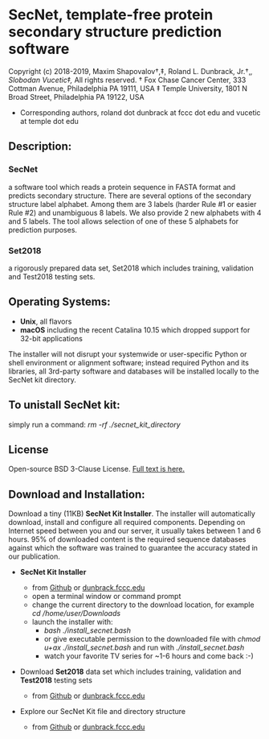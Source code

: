 # SecNet, template-free protein secondary structure prediction software

Copyright (c) 2018-2019, Maxim Shapovalov†,‡, Roland L. Dunbrack, Jr.†,*, Slobodan Vucetic‡,*
All rights reserved.
† Fox Chase Cancer Center, 333 Cottman Avenue, Philadelphia PA 19111, USA
‡ Temple University, 1801 N Broad Street, Philadelphia PA 19122, USA
* Corresponding authors, roland dot dunbrack at fccc dot edu and vucetic at temple dot edu

## Description:
### SecNet
a software tool which reads a protein sequence in FASTA format and predicts secondary structure. There are several options of the secondary structure label alphabet. Among them are 3 labels (harder Rule #1 or easier Rule #2) and unambiguous 8 labels. We also provide 2 new alphabets with 4 and 5 labels. The tool allows selection of one of these 5 alphabets for prediction purposes.

### Set2018
a rigorously prepared data set, Set2018 which includes training, validation and Test2018 testing sets.

## Operating Systems:

* **Unix**, all flavors
* **macOS** including the recent Catalina 10.15 which dropped support for 32-bit applications

The installer will not disrupt your systemwide or user-specific Python or shell environment or alignment software; instead required Python and its libraries, all 3rd-party software and databases will be installed locally to the SecNet kit directory.

## To unistall SecNet kit:
simply run a command: *rm -rf ./secnet_kit_directory*

## License
Open-source BSD 3-Clause License. [Full text is here.](http://dunbrack.fccc.edu/ss/explore/LICENSE)

## Download and Installation:

Download a tiny (11KB) **SecNet Kit Installer**. The installer will automatically download, install and configure all required components. Depending on Internet speed between you and our server, it usually takes between 1 and 6 hours. 95% of downloaded content is the required sequence databases against which the software was trained to guarantee the accuracy stated in our publication.

* **SecNet Kit Installer**
  * from [Github](http://dunbrack.fccc.edu/ss/explore/link) or [dunbrack.fccc.edu](http://dunbrack.fccc.edu/ss/explore/link)
  * open a terminal window or command prompt
  * change the current directory to the download location, for example *cd /home/user/Downloads*
  * launch the installer with:
    * *bash ./install_secnet.bash*
    * or give executable permission to the downloaded file with *chmod u+ax ./install_secnet.bash* and run with *./install_secnet.bash*
    * watch your favorite TV series for ~1-6 hours and come back :-)

* Download **Set2018** data set which includes training, validation and **Test2018** testing sets
  * from [Github](http://dunbrack.fccc.edu/ss/explore/link) or [dunbrack.fccc.edu](http://dunbrack.fccc.edu/ss/explore/link)

* Explore our SecNet Kit file and directory structure
  * from [Github](http://dunbrack.fccc.edu/ss/explore/link) or [dunbrack.fccc.edu](http://dunbrack.fccc.edu/ss/explore/link)

